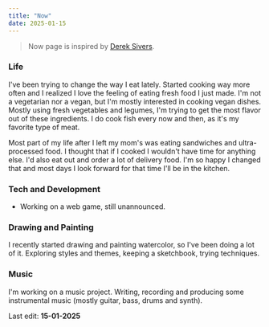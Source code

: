 ```yaml
---
title: "Now"
date: 2025-01-15
---
```


 > Now page is inspired by [Derek Sivers](https://sive.rs/).

### Life

I've been trying to change the way I eat lately. Started cooking way more often and I realized I love the feeling of eating fresh food I just made. I'm not a vegetarian nor a vegan, but I'm mostly interested in cooking vegan dishes. Mostly using fresh vegetables and legumes, I'm trying to get the most flavor out of these ingredients. I do cook fish every now and then, as it's my favorite type of meat.

Most part of my life after I left my mom's was eating sandwiches and ultra-processed food. I thought that if I cooked I wouldn't have time for anything else. I'd also eat out and order a lot of delivery food. I'm so happy I changed that and most days I look forward for that time I'll be in the kitchen.

### Tech and Development

 - Working on a web game, still unannounced.

 <!-- - Working on a small Android app to add color frame to photos that I can post on social media. I know there's a plethora of apps that do exactly that, but the one I really liked using is not supported anymore, so I decided to create my own with Flutter. Will probably release that for free with ads when it's ready. -->

### Drawing and Painting

I recently started drawing and painting watercolor, so I've been doing a lot of it. Exploring styles and themes, keeping a sketchbook, trying techniques.

### Music

I'm working on a music project. Writing, recording and producing some instrumental music (mostly guitar, bass, drums and synth). 

Last edit: **15-01-2025**

